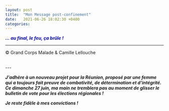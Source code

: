 ```yaml
---
layout: post
title:  "Mon Message post-confinement"
date:   2021-06-26 18:02:30 +0400
categories: 
---
```



<span style="color: blue">***... au final, le feu, ça brûle !***</span>
<br/>


---
&copy;  Grand Corps Malade & Camille Lellouche

<br>
---


***J'adhère à un nouveau projet pour la Réunion, proposé par une femme qui a toujours fait preuve de combativité, de détermination et d'intégrité.***
***Ce dimanche 27 juin, ma main ne tremblera pas au moment de glisser le bulletin de vote pour les élections régionales !***

***Je reste fidèle à mes convictions !***